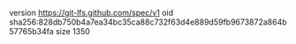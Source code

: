 version https://git-lfs.github.com/spec/v1
oid sha256:828db750b4a7ea34bc35ca88c732f63d4e889d59fb9673872a864b57765b34fa
size 1350
